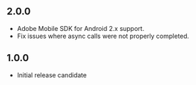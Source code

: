 ## 2.0.0

* Adobe Mobile SDK for Android 2.x support.
* Fix issues where async calls were not properly completed.

## 1.0.0

* Initial release candidate

